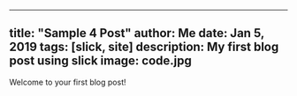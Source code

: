 
---
title: "Sample 4 Post"
author: Me
date: Jan 5, 2019
tags: [slick, site]
description: My first blog post using slick
image: code.jpg
---

Welcome to your first blog post!
